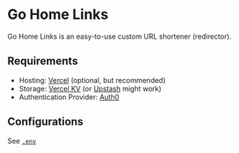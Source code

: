 # Go Home Links

Go Home Links is an easy-to-use custom URL shortener (redirector).

## Requirements

- Hosting: [Vercel](https://vercel.com/) (optional, but recommended)
- Storage: [Vercel KV](https://vercel.com/docs/storage/vercel-kv) (or [Upstash](https://upstash.com/) might work)
- Authentication Provider: [Auth0](https://auth0.com/)

## Configurations

See [`.env`](/.env)
